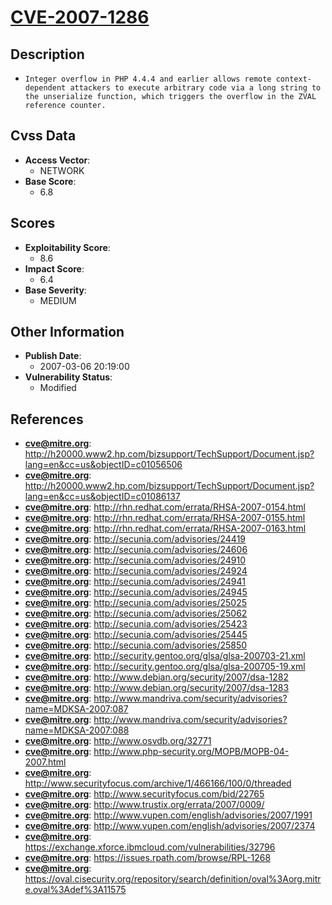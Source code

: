 
# [CVE-2007-1286](https://cve.mitre.org/cgi-bin/cvename.cgi?name=CVE-2007-1286)

## Description

- `Integer overflow in PHP 4.4.4 and earlier allows remote context-dependent attackers to execute arbitrary code via a long string to the unserialize function, which triggers the overflow in the ZVAL reference counter.`

## Cvss Data

- **Access Vector**:
  - NETWORK
- **Base Score**:
  - 6.8

## Scores

- **Exploitability Score**:
  - 8.6
- **Impact Score**:
  - 6.4
- **Base Severity**:
  - MEDIUM

## Other Information

- **Publish Date**:
  - 2007-03-06 20:19:00
- **Vulnerability Status**:
  - Modified

## References

- **cve@mitre.org**: http://h20000.www2.hp.com/bizsupport/TechSupport/Document.jsp?lang=en&cc=us&objectID=c01056506
- **cve@mitre.org**: http://h20000.www2.hp.com/bizsupport/TechSupport/Document.jsp?lang=en&cc=us&objectID=c01086137
- **cve@mitre.org**: http://rhn.redhat.com/errata/RHSA-2007-0154.html
- **cve@mitre.org**: http://rhn.redhat.com/errata/RHSA-2007-0155.html
- **cve@mitre.org**: http://rhn.redhat.com/errata/RHSA-2007-0163.html
- **cve@mitre.org**: http://secunia.com/advisories/24419
- **cve@mitre.org**: http://secunia.com/advisories/24606
- **cve@mitre.org**: http://secunia.com/advisories/24910
- **cve@mitre.org**: http://secunia.com/advisories/24924
- **cve@mitre.org**: http://secunia.com/advisories/24941
- **cve@mitre.org**: http://secunia.com/advisories/24945
- **cve@mitre.org**: http://secunia.com/advisories/25025
- **cve@mitre.org**: http://secunia.com/advisories/25062
- **cve@mitre.org**: http://secunia.com/advisories/25423
- **cve@mitre.org**: http://secunia.com/advisories/25445
- **cve@mitre.org**: http://secunia.com/advisories/25850
- **cve@mitre.org**: http://security.gentoo.org/glsa/glsa-200703-21.xml
- **cve@mitre.org**: http://security.gentoo.org/glsa/glsa-200705-19.xml
- **cve@mitre.org**: http://www.debian.org/security/2007/dsa-1282
- **cve@mitre.org**: http://www.debian.org/security/2007/dsa-1283
- **cve@mitre.org**: http://www.mandriva.com/security/advisories?name=MDKSA-2007:087
- **cve@mitre.org**: http://www.mandriva.com/security/advisories?name=MDKSA-2007:088
- **cve@mitre.org**: http://www.osvdb.org/32771
- **cve@mitre.org**: http://www.php-security.org/MOPB/MOPB-04-2007.html
- **cve@mitre.org**: http://www.securityfocus.com/archive/1/466166/100/0/threaded
- **cve@mitre.org**: http://www.securityfocus.com/bid/22765
- **cve@mitre.org**: http://www.trustix.org/errata/2007/0009/
- **cve@mitre.org**: http://www.vupen.com/english/advisories/2007/1991
- **cve@mitre.org**: http://www.vupen.com/english/advisories/2007/2374
- **cve@mitre.org**: https://exchange.xforce.ibmcloud.com/vulnerabilities/32796
- **cve@mitre.org**: https://issues.rpath.com/browse/RPL-1268
- **cve@mitre.org**: https://oval.cisecurity.org/repository/search/definition/oval%3Aorg.mitre.oval%3Adef%3A11575
